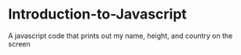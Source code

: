 # Introduction-to-Javascript
A  javascript code that prints out my name, height, and country on the screen
